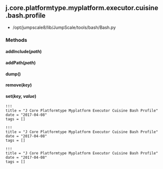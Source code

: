 <!-- toc -->
## j.core.platformtype.myplatform.executor.cuisine.bash.profile

- /opt/jumpscale8/lib/JumpScale/tools/bash/Bash.py

### Methods

#### addInclude(*path*) 

#### addPath(*path*) 

#### dump() 

#### remove(*key*) 

#### set(*key, value*) 


```
!!!
title = "J Core Platformtype Myplatform Executor Cuisine Bash Profile"
date = "2017-04-08"
tags = []
```

```
!!!
title = "J Core Platformtype Myplatform Executor Cuisine Bash Profile"
date = "2017-04-08"
tags = []
```

```
!!!
title = "J Core Platformtype Myplatform Executor Cuisine Bash Profile"
date = "2017-04-08"
tags = []
```
